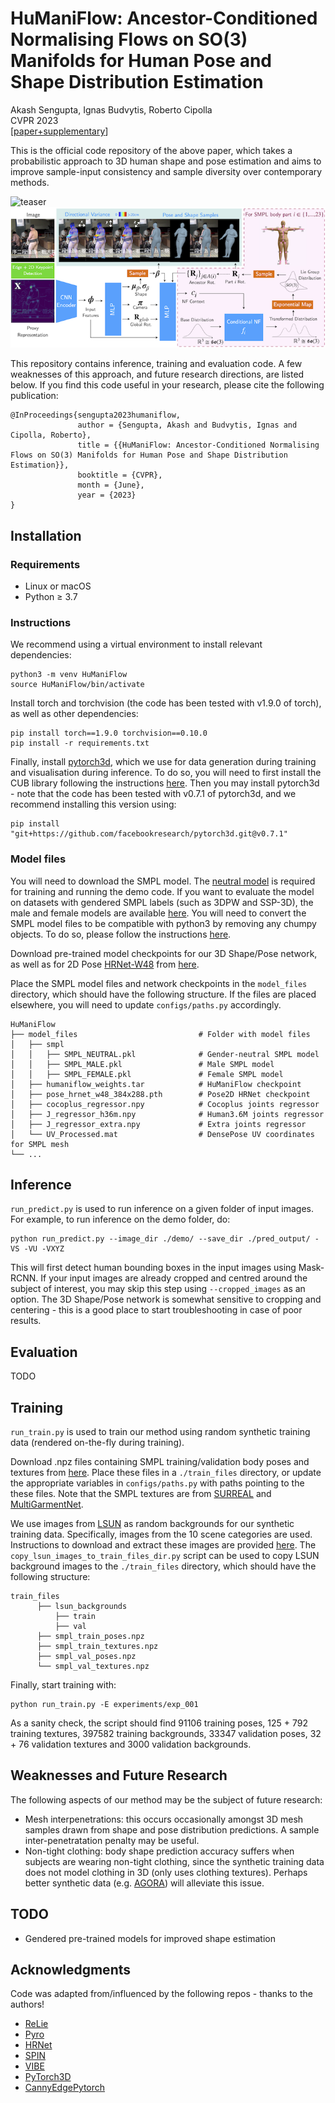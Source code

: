 # HuManiFlow: Ancestor-Conditioned Normalising Flows on SO(3) Manifolds for Human Pose and Shape Distribution Estimation
Akash Sengupta, Ignas Budvytis, Roberto Cipolla  
CVPR 2023  
[[paper+supplementary]()]

[//]: # ([[poster]&#40;&#41;][[results video]&#40;&#41;])

This is the official code repository of the above paper, which takes a probabilistic approach to 3D human shape and pose estimation and aims to improve sample-input consistency and sample diversity over contemporary methods.

![teaser](assets/teaser.gif)
![method_fig](assets/method_fig.png)

This repository contains inference, training and evaluation code. A few weaknesses of this approach, and future research directions, are listed below.
If you find this code useful in your research, please cite the following publication:
```
@InProceedings{sengupta2023humaniflow,
               author = {Sengupta, Akash and Budvytis, Ignas and Cipolla, Roberto},
               title = {{HuManiFlow: Ancestor-Conditioned Normalising Flows on SO(3) Manifolds for Human Pose and Shape Distribution Estimation}},
               booktitle = {CVPR},
               month = {June},
               year = {2023}                         
}
```

## Installation

### Requirements
- Linux or macOS
- Python ≥ 3.7

### Instructions
We recommend using a virtual environment to install relevant dependencies:
```
python3 -m venv HuManiFlow
source HuManiFlow/bin/activate
```
Install torch and torchvision (the code has been tested with v1.9.0 of torch), as well as other dependencies: 
```
pip install torch==1.9.0 torchvision==0.10.0
pip install -r requirements.txt
``` 
Finally, install [pytorch3d](https://github.com/facebookresearch/pytorch3d/blob/v0.7.1/INSTALL.md), which we use for data generation during training and visualisation during inference. To do so, you will need to first install the CUB library following the instructions [here](https://github.com/facebookresearch/pytorch3d/blob/v0.7.1/INSTALL.md). Then you may install pytorch3d - note that the code has been tested with v0.7.1 of pytorch3d, and we recommend installing this version using: 
```
pip install "git+https://github.com/facebookresearch/pytorch3d.git@v0.7.1"
```

### Model files
You will need to download the SMPL model. The [neutral model](http://smplify.is.tue.mpg.de) is required for training and running the demo code. If you want to evaluate the model on datasets with gendered SMPL labels (such as 3DPW and SSP-3D), the male and female models are available [here](http://smpl.is.tue.mpg.de). You will need to convert the SMPL model files to be compatible with python3 by removing any chumpy objects. To do so, please follow the instructions [here](https://github.com/vchoutas/smplx/tree/master/tools).

Download pre-trained model checkpoints for our 3D Shape/Pose network, as well as for 2D Pose [HRNet-W48](https://github.com/leoxiaobin/deep-high-resolution-net.pytorch) from [here](https://drive.google.com/drive/folders/1WHdbAaPM8-FpnwMuCdVEchskgKab3gel?usp=sharing). 

Place the SMPL model files and network checkpoints in the `model_files` directory, which should have the following structure. If the files are placed elsewhere, you will need to update `configs/paths.py` accordingly.

    HuManiFlow
    ├── model_files                           # Folder with model files
    │   ├── smpl
    │   │   ├── SMPL_NEUTRAL.pkl              # Gender-neutral SMPL model
    │   │   ├── SMPL_MALE.pkl                 # Male SMPL model
    │   │   ├── SMPL_FEMALE.pkl               # Female SMPL model
    │   ├── humaniflow_weights.tar            # HuManiFlow checkpoint
    │   ├── pose_hrnet_w48_384x288.pth        # Pose2D HRNet checkpoint
    │   ├── cocoplus_regressor.npy            # Cocoplus joints regressor
    │   ├── J_regressor_h36m.npy              # Human3.6M joints regressor
    │   ├── J_regressor_extra.npy             # Extra joints regressor
    │   └── UV_Processed.mat                  # DensePose UV coordinates for SMPL mesh
    └── ...
 
## Inference
`run_predict.py` is used to run inference on a given folder of input images. For example, to run inference on the demo folder, do:
```
python run_predict.py --image_dir ./demo/ --save_dir ./pred_output/ -VS -VU -VXYZ
```
This will first detect human bounding boxes in the input images using Mask-RCNN. If your input images are already cropped and centred around the subject of interest, you may skip this step using `--cropped_images` as an option. The 3D Shape/Pose network is somewhat sensitive to cropping and centering - this is a good place to start troubleshooting in case of poor results.

## Evaluation
TODO

## Training
`run_train.py` is used to train our method using random synthetic training data (rendered on-the-fly during training). 

Download .npz files containing SMPL training/validation body poses and textures from [here](https://drive.google.com/drive/folders/1lvxwKcqi4HaxTLQlEicPhN5Q3L-aWjYN?usp=sharing). Place these files in a `./train_files` directory, or update the appropriate variables in `configs/paths.py` with paths pointing to the these files. Note that the SMPL textures are from [SURREAL](https://github.com/gulvarol/surreal) and [MultiGarmentNet](https://github.com/bharat-b7/MultiGarmentNetwork).

We use images from [LSUN](https://github.com/fyu/lsun) as random backgrounds for our synthetic training data. Specifically, images from the 10 scene categories are used. Instructions to download and extract these images are provided [here](https://github.com/fyu/lsun). The `copy_lsun_images_to_train_files_dir.py` script can be used to copy LSUN background images to the `./train_files` directory, which should have the following structure:
```
train_files
      ├── lsun_backgrounds
          ├── train
          ├── val
      ├── smpl_train_poses.npz
      ├── smpl_train_textures.npz                                  
      ├── smpl_val_poses.npz                                  
      └── smpl_val_textures.npz                                  
```

Finally, start training with:
```
python run_train.py -E experiments/exp_001
```
As a sanity check, the script should find 91106 training poses, 125 + 792 training textures, 397582 training backgrounds, 33347 validation poses, 32 + 76 validation textures and 3000 validation backgrounds.

## Weaknesses and Future Research
The following aspects of our method may be the subject of future research:
- Mesh interpenetrations: this occurs occasionally amongst 3D mesh samples drawn from shape and pose distribution predictions. A sample inter-penetratation penalty may be useful.
- Non-tight clothing: body shape prediction accuracy suffers when subjects are wearing non-tight clothing, since the synthetic training data does not model clothing in 3D (only uses clothing textures). Perhaps better synthetic data (e.g. [AGORA](https://agora.is.tue.mpg.de)) will alleviate this issue.

## TODO
- Gendered pre-trained models for improved shape estimation

## Acknowledgments
Code was adapted from/influenced by the following repos - thanks to the authors!

- [ReLie](https://github.com/pimdh/relie)
- [Pyro](https://github.com/pyro-ppl/pyro)
- [HRNet](https://github.com/leoxiaobin/deep-high-resolution-net.pytorch)
- [SPIN](https://github.com/nkolot/SPIN)
- [VIBE](https://github.com/mkocabas/VIBE)
- [PyTorch3D](https://github.com/facebookresearch/pytorch3d)
- [CannyEdgePytorch](https://github.com/DCurro/CannyEdgePytorch)

